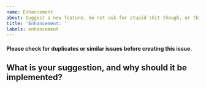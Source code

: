 ```yaml
---
name: Enhancement
about: Suggest a new feature, do not ask for stupid shit though, or things that are already in the TODO file (It'll only make you look like a dumbass and possibly get you banned)
title: 'Enhancement: '
labels: enhancement
---
```

#### Please check for duplicates or similar issues before creating this issue.
## What is your suggestion, and why should it be implemented?

